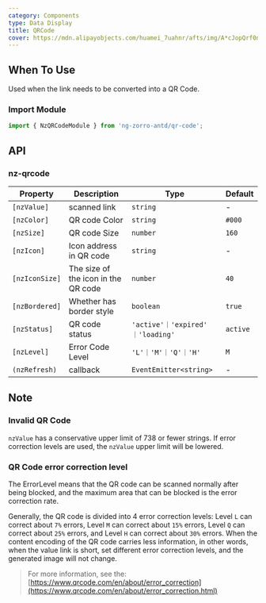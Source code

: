```yaml
---
category: Components
type: Data Display
title: QRCode
cover: https://mdn.alipayobjects.com/huamei_7uahnr/afts/img/A*cJopQrf0ncwAAAAAAAAAAAAADrJ8AQ/original
---
```


## When To Use

Used when the link needs to be converted into a QR Code.

### Import Module

```ts
import { NzQRCodeModule } from 'ng-zorro-antd/qr-code';
```

## API

### nz-qrcode

| Property       | Description                         | Type                              | Default  |
| -------------- | ----------------------------------- | --------------------------------- | -------- |
| `[nzValue]`    | scanned link                        | `string`                          | -        |
| `[nzColor]`    | QR code Color                       | `string`                          | `#000`   |
| `[nzSize]`     | QR code Size                        | `number`                          | `160`    |
| `[nzIcon]`     | Icon address in QR code             | `string`                          | -        |
| `[nzIconSize]` | The size of the icon in the QR code | `number`                          | `40`     |
| `[nzBordered]` | Whether has border style            | `boolean`                         | `true`   |
| `[nzStatus]`   | QR code status                      | `'active'｜'expired' ｜'loading'` | `active` |
| `[nzLevel]`    | Error Code Level                    | `'L'｜'M'｜'Q'｜'H'`              | `M`      |
| `(nzRefresh)`  | callback                            | `EventEmitter<string>`            | -        |

## Note

### Invalid QR Code

`nzValue` has a conservative upper limit of 738 or fewer strings. If error correction levels are used, the `nzValue` upper limit will be lowered.

### QR Code error correction level

The ErrorLevel means that the QR code can be scanned normally after being blocked, and the maximum area that can be blocked is the error correction rate.

Generally, the QR code is divided into 4 error correction levels: Level `L` can correct about `7%` errors, Level `M` can correct about `15%` errors, Level `Q` can correct about `25%` errors, and Level `H` can correct about `30%` errors. When the content encoding of the QR code carries less information, in other words, when the value link is short, set different error correction levels, and the generated image will not change.

> For more information, see the: [https://www.qrcode.com/en/about/error_correction](https://www.qrcode.com/en/about/error_correction.html)
